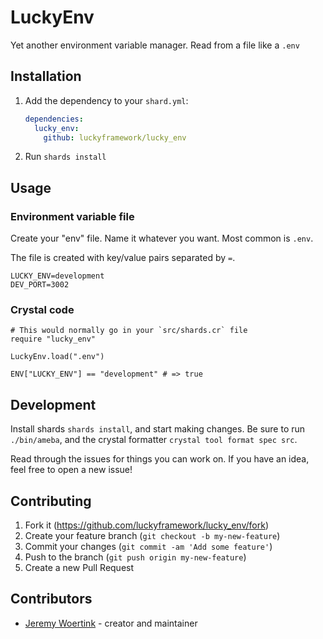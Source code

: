 # LuckyEnv

Yet another environment variable manager. Read from a file like a `.env`

## Installation

1. Add the dependency to your `shard.yml`:

   ```yaml
   dependencies:
     lucky_env:
       github: luckyframework/lucky_env
   ```

2. Run `shards install`

## Usage

### Environment variable file
Create your "env" file. Name it whatever you want. Most common is `.env`.

The file is created with key/value pairs separated by `=`.

```text
LUCKY_ENV=development
DEV_PORT=3002
```

### Crystal code

```crystal
# This would normally go in your `src/shards.cr` file
require "lucky_env"

LuckyEnv.load(".env")

ENV["LUCKY_ENV"] == "development" # => true
```

## Development

Install shards `shards install`, and start making changes.
Be sure to run `./bin/ameba`, and the crystal formatter `crystal tool format spec src`.

Read through the issues for things you can work on. If you have an idea, feel free to
open a new issue!

## Contributing

1. Fork it (<https://github.com/luckyframework/lucky_env/fork>)
2. Create your feature branch (`git checkout -b my-new-feature`)
3. Commit your changes (`git commit -am 'Add some feature'`)
4. Push to the branch (`git push origin my-new-feature`)
5. Create a new Pull Request

## Contributors

- [Jeremy Woertink](https://github.com/jwoertink) - creator and maintainer
